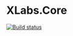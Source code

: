 # XLabs.Core

[![Build status](https://ci.appveyor.com/api/projects/status/qm3775tr1denrna6?svg=true)](https://ci.appveyor.com/project/xlabs/xlabs-core)
